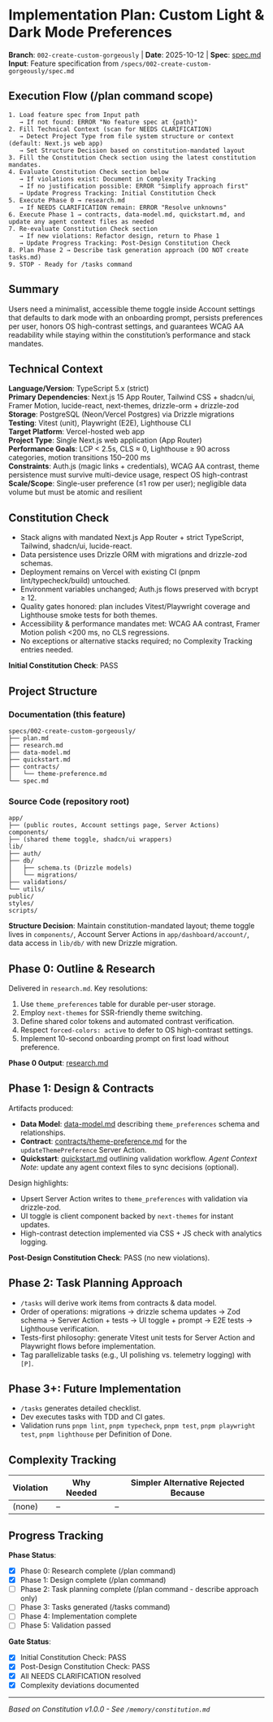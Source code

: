 # Implementation Plan: Custom Light & Dark Mode Preferences

**Branch**: `002-create-custom-gorgeously` | **Date**: 2025-10-12 | **Spec**: [spec.md](./spec.md)
**Input**: Feature specification from `/specs/002-create-custom-gorgeously/spec.md`

## Execution Flow (/plan command scope)
```
1. Load feature spec from Input path
   → If not found: ERROR "No feature spec at {path}"
2. Fill Technical Context (scan for NEEDS CLARIFICATION)
   → Detect Project Type from file system structure or context (default: Next.js web app)
   → Set Structure Decision based on constitution-mandated layout
3. Fill the Constitution Check section using the latest constitution mandates.
4. Evaluate Constitution Check section below
   → If violations exist: Document in Complexity Tracking
   → If no justification possible: ERROR "Simplify approach first"
   → Update Progress Tracking: Initial Constitution Check
5. Execute Phase 0 → research.md
   → If NEEDS CLARIFICATION remain: ERROR "Resolve unknowns"
6. Execute Phase 1 → contracts, data-model.md, quickstart.md, and update any agent context files as needed
7. Re-evaluate Constitution Check section
   → If new violations: Refactor design, return to Phase 1
   → Update Progress Tracking: Post-Design Constitution Check
8. Plan Phase 2 → Describe task generation approach (DO NOT create tasks.md)
9. STOP - Ready for /tasks command
```

## Summary
Users need a minimalist, accessible theme toggle inside Account settings that defaults to dark mode with an onboarding prompt, persists preferences per user, honors OS high-contrast settings, and guarantees WCAG AA readability while staying within the constitution’s performance and stack mandates.

## Technical Context
**Language/Version**: TypeScript 5.x (strict)  
**Primary Dependencies**: Next.js 15 App Router, Tailwind CSS + shadcn/ui, Framer Motion, lucide-react, next-themes, drizzle-orm + drizzle-zod  
**Storage**: PostgreSQL (Neon/Vercel Postgres) via Drizzle migrations  
**Testing**: Vitest (unit), Playwright (E2E), Lighthouse CLI  
**Target Platform**: Vercel-hosted web app  
**Project Type**: Single Next.js web application (App Router)  
**Performance Goals**: LCP < 2.5s, CLS ≈ 0, Lighthouse ≥ 90 across categories, motion transitions 150–200 ms  
**Constraints**: Auth.js (magic links + credentials), WCAG AA contrast, theme persistence must survive multi-device usage, respect OS high-contrast  
**Scale/Scope**: Single-user preference (≤1 row per user); negligible data volume but must be atomic and resilient

## Constitution Check
- Stack aligns with mandated Next.js App Router + strict TypeScript, Tailwind, shadcn/ui, lucide-react.
- Data persistence uses Drizzle ORM with migrations and drizzle-zod schemas.
- Deployment remains on Vercel with existing CI (pnpm lint/typecheck/build) untouched.
- Environment variables unchanged; Auth.js flows preserved with bcrypt ≥ 12.
- Quality gates honored: plan includes Vitest/Playwright coverage and Lighthouse smoke tests for both themes.
- Accessibility & performance mandates met: WCAG AA contrast, Framer Motion polish <200 ms, no CLS regressions.
- No exceptions or alternative stacks required; no Complexity Tracking entries needed.

**Initial Constitution Check**: PASS

## Project Structure

### Documentation (this feature)
```
specs/002-create-custom-gorgeously/
├── plan.md
├── research.md
├── data-model.md
├── quickstart.md
├── contracts/
│   └── theme-preference.md
└── spec.md
```

### Source Code (repository root)
```
app/
├── (public routes, Account settings page, Server Actions)
components/
├── (shared theme toggle, shadcn/ui wrappers)
lib/
├── auth/
├── db/
│   ├── schema.ts (Drizzle models)
│   └── migrations/
├── validations/
└── utils/
public/
styles/
scripts/
```

**Structure Decision**: Maintain constitution-mandated layout; theme toggle lives in `components/`, Account Server Actions in `app/dashboard/account/`, data access in `lib/db/` with new Drizzle migration.

## Phase 0: Outline & Research
Delivered in `research.md`. Key resolutions:
1. Use `theme_preferences` table for durable per-user storage.
2. Employ `next-themes` for SSR-friendly theme switching.
3. Define shared color tokens and automated contrast verification.
4. Respect `forced-colors: active` to defer to OS high-contrast settings.
5. Implement 10-second onboarding prompt on first load without preference.

**Phase 0 Output**: [research.md](./research.md)

## Phase 1: Design & Contracts
Artifacts produced:
- **Data Model**: [data-model.md](./data-model.md) describing `theme_preferences` schema and relationships.
- **Contract**: [contracts/theme-preference.md](./contracts/theme-preference.md) for the `updateThemePreference` Server Action.
- **Quickstart**: [quickstart.md](./quickstart.md) outlining validation workflow.
*Agent Context Note*: update any agent context files to sync decisions (optional).

Design highlights:
- Upsert Server Action writes to `theme_preferences` with validation via drizzle-zod.
- UI toggle is client component backed by `next-themes` for instant updates.
- High-contrast detection implemented via CSS + JS check with analytics logging.

**Post-Design Constitution Check**: PASS (no new violations).

## Phase 2: Task Planning Approach
- `/tasks` will derive work items from contracts & data model.
- Order of operations: migrations → drizzle schema updates → Zod schema → Server Action + tests → UI toggle + prompt → E2E tests → Lighthouse verification.
- Tests-first philosophy: generate Vitest unit tests for Server Action and Playwright flows before implementation.
- Tag parallelizable tasks (e.g., UI polishing vs. telemetry logging) with `[P]`.

## Phase 3+: Future Implementation
- `/tasks` generates detailed checklist.
- Dev executes tasks with TDD and CI gates.
- Validation runs `pnpm lint`, `pnpm typecheck`, `pnpm test`, `pnpm playwright test`, `pnpm lighthouse` per Definition of Done.

## Complexity Tracking
| Violation | Why Needed | Simpler Alternative Rejected Because |
|-----------|------------|-------------------------------------|
| (none) | – | – |

## Progress Tracking
**Phase Status**:
- [x] Phase 0: Research complete (/plan command)
- [x] Phase 1: Design complete (/plan command)
- [ ] Phase 2: Task planning complete (/plan command - describe approach only)
- [ ] Phase 3: Tasks generated (/tasks command)
- [ ] Phase 4: Implementation complete
- [ ] Phase 5: Validation passed

**Gate Status**:
- [x] Initial Constitution Check: PASS
- [x] Post-Design Constitution Check: PASS
- [x] All NEEDS CLARIFICATION resolved
- [x] Complexity deviations documented

---
*Based on Constitution v1.0.0 - See `/memory/constitution.md`*
